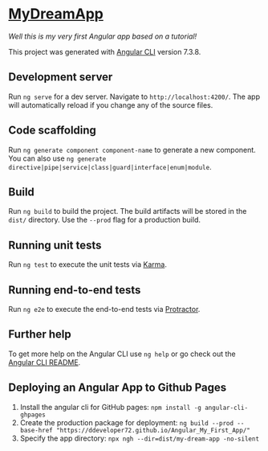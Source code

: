 # [MyDreamApp](https://ddeveloper72.github.io/Angular_My_First_App/)
_Well this is my very first Angular app based on a tutorial!_ 

This project was generated with [Angular CLI](https://github.com/angular/angular-cli) version 7.3.8.

## Development server

Run `ng serve` for a dev server. Navigate to `http://localhost:4200/`. The app will automatically reload if you change any of the source files.

## Code scaffolding

Run `ng generate component component-name` to generate a new component. You can also use `ng generate directive|pipe|service|class|guard|interface|enum|module`.

## Build

Run `ng build` to build the project. The build artifacts will be stored in the `dist/` directory. Use the `--prod` flag for a production build.

## Running unit tests

Run `ng test` to execute the unit tests via [Karma](https://karma-runner.github.io).

## Running end-to-end tests

Run `ng e2e` to execute the end-to-end tests via [Protractor](http://www.protractortest.org/).

## Further help

To get more help on the Angular CLI use `ng help` or go check out the [Angular CLI README](https://github.com/angular/angular-cli/blob/master/README.md).

## Deploying an Angular App to Github Pages

1. Install the angular cli for GitHub pages: `npm install -g angular-cli-ghpages`
2. Create the production package for deployment: `ng build --prod --base-href "https://ddeveloper72.github.io/Angular_My_First_App/"`
3. Specify the app directory: `npx ngh --dir=dist/my-dream-app -no-silent`

